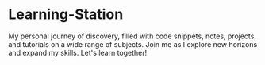 # Learning-Station
My personal journey of discovery, filled with code snippets, notes, projects, and tutorials on a wide range of subjects. Join me as I explore new horizons and expand my skills. Let's learn together!
